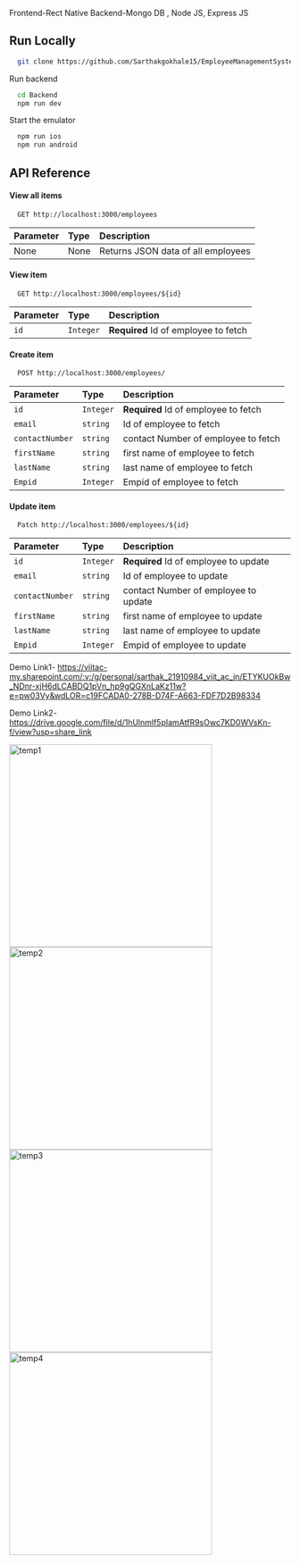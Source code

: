Frontend-Rect Native
Backend-Mongo DB , Node JS, Express JS


## Run Locally

```bash
  git clone https://github.com/Sarthakgokhale15/EmployeeManagementSystem
```

Run backend 

```bash
  cd Backend
  npm run dev
```

Start the emulator

```bash
  npm run ios
  npm run android
```

## API Reference

#### View all items

```http
  GET http://localhost:3000/employees
```

| Parameter | Type     | Description                |
| :-------- | :------- | :------------------------- |
| None | None | Returns JSON data of all employees |

#### View item

```http
  GET http://localhost:3000/employees/${id}
```

| Parameter | Type     | Description                       |
| :-------- | :------- | :-------------------------------- |
| `id`      | `Integer` | **Required** Id of employee to fetch |

#### Create item

```http
  POST http://localhost:3000/employees/
```

| Parameter | Type     | Description                       |
| :-------- | :------- | :-------------------------------- |
| `id`      | `Integer`  | **Required** Id of employee to fetch |
| `email`   | `string` |  Id of employee to fetch |
| `contactNumber`      | `string` |  contact Number of  employee to fetch |
| `firstName`      | `string` |  first name  of employee to fetch |
| `lastName`      | `string` |  last name of employee to fetch |
| `Empid`      | `Integer` |  Empid of employee to fetch |



#### Update item

```http
  Patch http://localhost:3000/employees/${id}
```

| Parameter | Type     | Description                       |
| :-------- | :------- | :-------------------------------- |
| `id`      | `Integer`  | **Required** Id of employee to update |
| `email`   | `string` |  Id of employee to update |
| `contactNumber`      | `string` |  contact Number of  employee to update |
| `firstName`      | `string` |  first name  of employee to update |
| `lastName`      | `string` |  last name of employee to update |
| `Empid`      | `Integer` |  Empid of employee to update |









Demo Link1-
https://viitac-my.sharepoint.com/:v:/g/personal/sarthak_21910984_viit_ac_in/ETYKUOkBw_NDnr-xjH6dLCABDQ1pVn_hp9gQGXnLaKz11w?e=pw03Vy&wdLOR=c19FCADA0-278B-D74F-A663-FDF7D2B98334

Demo Link2-
https://drive.google.com/file/d/1hUlnmlf5pIamAtfR9sOwc7KD0WVsKn-f/view?usp=share_link


<img width="363" alt="temp1" src="https://user-images.githubusercontent.com/64783930/213959326-2971a749-2892-4b4b-8018-4f56e78c9a17.png">
<img width="363" alt="temp2" src="https://user-images.githubusercontent.com/64783930/213959332-3ce126da-1f60-49cc-8826-188fd28ea6c6.png">
<img width="363" alt="temp3" src="https://user-images.githubusercontent.com/64783930/213959336-c7cd7bf4-0c9f-49d8-8559-b89021abe34b.png">
<img width="363" alt="temp4" src="https://user-images.githubusercontent.com/64783930/213959338-82b85971-970e-4aeb-baf3-3aa7f55eadd1.png">

